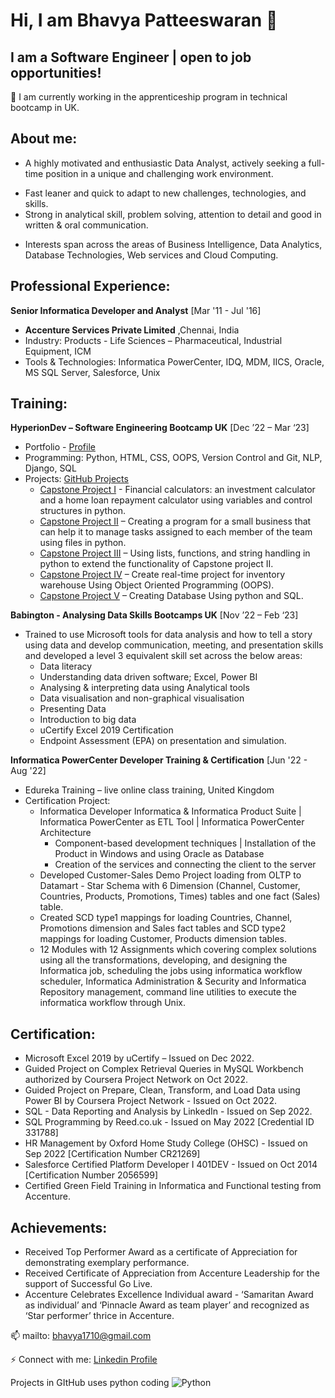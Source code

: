 # Hi, I am Bhavya Patteeswaran 👋
## I am a Software Engineer | open to job opportunities!

🌱 I am currently working in the apprenticeship program in technical bootcamp in UK.

## About me:
- A highly motivated and enthusiastic Data Analyst, actively seeking a full-time position in a unique and challenging work environment. 
* Fast leaner and quick to adapt to new challenges, technologies, and skills. 
* Strong in analytical skill, problem solving, attention to detail and good in written & oral communication. 
+ Interests span across the areas of Business Intelligence, Data Analytics, Database Technologies, Web services and Cloud Computing.

## Professional Experience:
**Senior Informatica Developer and Analyst** 						[Mar '11 - Jul '16]
* **Accenture Services Private Limited**					          ,Chennai, India
* Industry: Products - Life Sciences – Pharmaceutical, Industrial Equipment, ICM
* Tools & Technologies: Informatica PowerCenter, IDQ, MDM, IICS, Oracle, MS SQL Server, Salesforce, Unix

## Training:
**HyperionDev – Software Engineering Bootcamp UK** 					       [Dec ’22 – Mar ‘23] 
* Portfolio - [Profile](https://www.hyperiondev.com/portfolio/112904/)            
* Programming: Python, HTML, CSS, OOPS, Version Control and Git, NLP, Django, SQL
* Projects: [GitHub Projects](https://github.com/BhavyaP17)
  -	[Capstone Project I](https://github.com/BhavyaP17/Capstone-Project-I--Variables-and-Control-Structures) - Financial calculators: an investment calculator and a home loan repayment calculator using variables and control structures in python.
  -	[Capstone Project II](https://github.com/BhavyaP17/Capstone-Project-II--Files) – Creating a program for a small business that can help it to manage tasks assigned to each member of the team using files in python.
  - [Capstone Project III](https://github.com/BhavyaP17/Capstone-Project-III--Lists-Functions-and-String-Handling) – Using lists, functions, and string handling in python to extend the functionality of Capstone project II.
  -	[Capstone Project IV](https://github.com/BhavyaP17/Capstone-Project-IV-OOP) – Create real-time project for inventory warehouse Using Object Oriented Programming (OOPS).
  -	[Capstone Project V](https://github.com/BhavyaP17/Capstone-Project-V--Database) – Creating Database Using python and SQL.

**Babington - Analysing Data Skills Bootcamps UK**     				[Nov ’22 – Feb ‘23]
* Trained to use Microsoft tools for data analysis and how to tell a story using data and develop communication, meeting, and presentation skills and developed a level 3 equivalent skill set across the below areas:
  - Data literacy 
  - Understanding data driven software; Excel, Power BI
  - Analysing & interpreting data using Analytical tools
  - Data visualisation and non-graphical visualisation
  - Presenting Data 
  - Introduction to big data
  - uCertify Excel 2019 Certification 
  - Endpoint Assessment (EPA) on presentation and simulation.

**Informatica PowerCenter Developer Training & Certification**				[Jun '22 - Aug '22]
* Edureka Training – live online class training,						            United Kingdom
* Certification Project: 
  - Informatica Developer Informatica & Informatica Product Suite | Informatica PowerCenter as ETL Tool | Informatica PowerCenter Architecture 
    - Component-based development techniques | Installation of the Product in Windows and using Oracle as Database 
    - Creation of the services and connecting the client to the server 
  - Developed Customer-Sales Demo Project loading from OLTP to Datamart - Star Schema with 6 Dimension (Channel, Customer, Countries, Products, Promotions, Times) tables and one fact (Sales) table.
  - Created SCD type1 mappings for loading Countries, Channel, Promotions dimension and Sales fact tables and SCD type2 mappings for loading Customer, Products dimension tables.
  - 12 Modules with 12 Assignments which covering complex solutions using all the transformations, developing, and designing the Informatica job, scheduling the jobs using informatica workflow scheduler, Informatica Administration & Security and Informatica Repository management, command line utilities to execute the informatica workflow through Unix.

## Certification:
* Microsoft Excel 2019 by uCertify – Issued on Dec 2022.
* Guided Project on Complex Retrieval Queries in MySQL Workbench authorized by Coursera Project Network on Oct 2022. 
* Guided Project on Prepare, Clean, Transform, and Load Data using Power BI by Coursera Project Network - Issued on Oct 2022. 
* SQL - Data Reporting and Analysis by LinkedIn - Issued on Sep 2022. 
* SQL Programming by Reed.co.uk - Issued on May 2022 [Credential ID 331788] 
* HR Management by Oxford Home Study College (OHSC) - Issued on Sep 2022 [Certification Number CR21269] 
* Salesforce Certified Platform Developer I 401DEV - Issued on Oct 2014 [Certification Number 2056599] 
* Certified Green Field Training in Informatica and Functional testing from Accenture.

## Achievements:
* Received Top Performer Award as a certificate of Appreciation for demonstrating exemplary performance. 
* Received Certificate of Appreciation from Accenture Leadership for the support of Successful Go Live. 
* Accenture Celebrates Excellence Individual award - ‘Samaritan Award as individual’ and ‘Pinnacle Award as team player’ and recognized as ‘Star performer’ thrice in Accenture.

📫 mailto: bhavya1710@gmail.com

⚡ Connect with me:
[Linkedin Profile](https://www.linkedin.com/in/bhavya-patteeswaran-38a23916/)

Projects in GItHub uses python coding
<picture>
  <source media="(prefers-color-scheme: dark)" srcset="https://s3.dualstack.us-east-2.amazonaws.com/pythondotorg-assets/media/files/python-logo-only.svg">
  <source media="(prefers-color-scheme: light)" srcset="https://s3.dualstack.us-east-2.amazonaws.com/pythondotorg-assets/media/files/python-logo-only.svg">
  <img alt="Python" src="https://s3.dualstack.us-east-2.amazonaws.com/pythondotorg-assets/media/files/python-logo-only.svg">
</picture>

